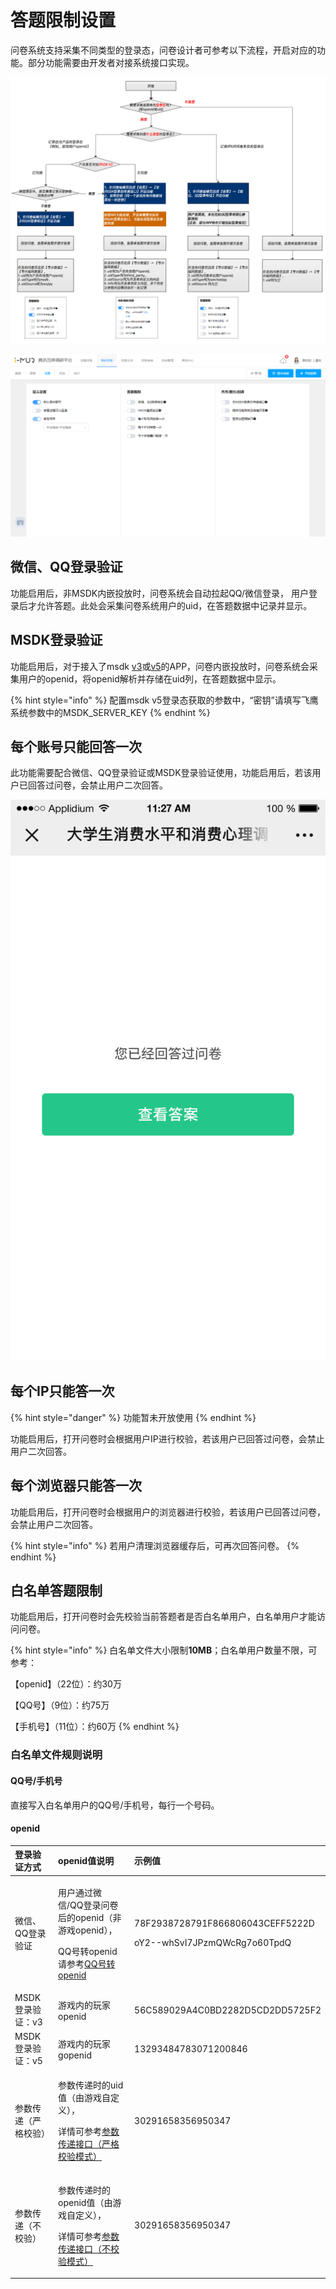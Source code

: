 # 答题限制设置

问卷系统支持采集不同类型的登录态，问卷设计者可参考以下流程，开启对应的功能。部分功能需要由开发者对接系统接口实现。

![](../../.gitbook/assets/image%20%2814%29.png)

![&#x7B54;&#x9898;&#x9650;&#x5236;&#x8BBE;&#x7F6E;](../../.gitbook/assets/image%20%28202%29.png)

## 微信、QQ登录验证

功能启用后，非MSDK内嵌投放时，问卷系统会自动拉起QQ/微信登录， 用户登录后才允许答题。此处会采集问卷系统用户的uid，在答题数据中记录并显示。

## MSDK登录验证

功能启用后，对于接入了msdk [v3](https://imur.gitbook.io/help_center/api-wen-dang/msdkv3-deng-lu-tai-cai-ji)或[v5](https://imur.gitbook.io/help_center/api-wen-dang/msdkv5-deng-lu-tai-cai-ji)的APP，问卷内嵌投放时，问卷系统会采集用户的openid，将openid解析并存储在uid列，在答题数据中显示。

{% hint style="info" %}
配置msdk v5登录态获取的参数中，“密钥”请填写飞鹰系统参数中的MSDK\_SERVER\_KEY
{% endhint %}

## 每个账号只能回答一次

此功能需要配合微信、QQ登录验证或MSDK登录验证使用，功能启用后，若该用户已回答过问卷，会禁止用户二次回答。

![&#x91CD;&#x590D;&#x7B54;&#x9898;&#x63D0;&#x793A;](../../.gitbook/assets/image%20%28390%29.png)

## 每个IP只能答一次

{% hint style="danger" %}
功能暂未开放使用
{% endhint %}

功能启用后，打开问卷时会根据用户IP进行校验，若该用户已回答过问卷，会禁止用户二次回答。

## 每个浏览器只能答一次

功能启用后，打开问卷时会根据用户的浏览器进行校验，若该用户已回答过问卷，会禁止用户二次回答。

{% hint style="info" %}
若用户清理浏览器缓存后，可再次回答问卷。
{% endhint %}

## 白名单答题限制

功能启用后，打开问卷时会先校验当前答题者是否白名单用户，白名单用户才能访问问卷。

{% hint style="info" %}
白名单文件大小限制**10MB**；白名单用户数量不限，可参考：

【openid】（22位）：约30万

【QQ号】（9位）：约75万

【手机号】（11位）：约60万
{% endhint %}

### 白名单文件规则说明

#### QQ号/手机号

直接写入白名单用户的QQ号/手机号，每行一个号码。

#### openid

<table>
  <thead>
    <tr>
      <th style="text-align:left">&#x767B;&#x5F55;&#x9A8C;&#x8BC1;&#x65B9;&#x5F0F;</th>
      <th style="text-align:left">openid&#x503C;&#x8BF4;&#x660E;</th>
      <th style="text-align:left">&#x793A;&#x4F8B;&#x503C;</th>
    </tr>
  </thead>
  <tbody>
    <tr>
      <td style="text-align:left">&#x5FAE;&#x4FE1;&#x3001;QQ&#x767B;&#x5F55;&#x9A8C;&#x8BC1;</td>
      <td style="text-align:left">
        <p>&#x7528;&#x6237;&#x901A;&#x8FC7;&#x5FAE;&#x4FE1;/QQ&#x767B;&#x5F55;&#x95EE;&#x5377;&#x540E;&#x7684;openid&#xFF08;&#x975E;&#x6E38;&#x620F;openid&#xFF09;&#xFF0C;</p>
        <p>QQ&#x53F7;&#x8F6C;openid&#x8BF7;&#x53C2;&#x8003;<a href="https://imur.gitbook.io/help_center/chang-jian-wen-ti/uidopenid-zhuan-huan-qq-hao#fu-lu-openid-shi-shen-me-ying-yong-nei-yong-hu-shen-fen-de-wei-yi-biao-shi">QQ&#x53F7;&#x8F6C;openid</a>
        </p>
      </td>
      <td style="text-align:left">
        <p>78F2938728791F866806043CEFF5222D</p>
        <p>oY2--whSvI7JPzmQWcRg7o60TpdQ</p>
      </td>
    </tr>
    <tr>
      <td style="text-align:left">MSDK&#x767B;&#x5F55;&#x9A8C;&#x8BC1;&#xFF1A;v3</td>
      <td style="text-align:left">&#x6E38;&#x620F;&#x5185;&#x7684;&#x73A9;&#x5BB6;openid</td>
      <td style="text-align:left">56C589029A4C0BD2282D5CD2DD5725F2</td>
    </tr>
    <tr>
      <td style="text-align:left">MSDK&#x767B;&#x5F55;&#x9A8C;&#x8BC1;&#xFF1A;v5</td>
      <td style="text-align:left">&#x6E38;&#x620F;&#x5185;&#x7684;&#x73A9;&#x5BB6;gopenid</td>
      <td style="text-align:left">13293484783071200846</td>
    </tr>
    <tr>
      <td style="text-align:left">&#x53C2;&#x6570;&#x4F20;&#x9012;&#xFF08;&#x4E25;&#x683C;&#x6821;&#x9A8C;&#xFF09;</td>
      <td
      style="text-align:left">
        <p>&#x53C2;&#x6570;&#x4F20;&#x9012;&#x65F6;&#x7684;uid&#x503C;&#xFF08;&#x7531;&#x6E38;&#x620F;&#x81EA;&#x5B9A;&#x4E49;&#xFF09;&#xFF0C;</p>
        <p>&#x8BE6;&#x60C5;&#x53EF;&#x53C2;&#x8003;<a href="../../api-wen-dang/fei-msdk-deng-lu-tai-chuan-di-jie-kou.md">&#x53C2;&#x6570;&#x4F20;&#x9012;&#x63A5;&#x53E3;&#xFF08;&#x4E25;&#x683C;&#x6821;&#x9A8C;&#x6A21;&#x5F0F;&#xFF09;</a>
        </p>
        </td>
        <td style="text-align:left">30291658356950347</td>
    </tr>
    <tr>
      <td style="text-align:left">&#x53C2;&#x6570;&#x4F20;&#x9012;&#xFF08;&#x4E0D;&#x6821;&#x9A8C;&#xFF09;</td>
      <td
      style="text-align:left">
        <p>&#x53C2;&#x6570;&#x4F20;&#x9012;&#x65F6;&#x7684;openid&#x503C;&#xFF08;&#x7531;&#x6E38;&#x620F;&#x81EA;&#x5B9A;&#x4E49;&#xFF09;&#xFF0C;</p>
        <p>&#x8BE6;&#x60C5;&#x53EF;&#x53C2;&#x8003;<a href="../../api-wen-dang/can-shu-chuan-di-jie-kou-bu-xiao-yan-mo-shi.md">&#x53C2;&#x6570;&#x4F20;&#x9012;&#x63A5;&#x53E3;&#xFF08;&#x4E0D;&#x6821;&#x9A8C;&#x6A21;&#x5F0F;&#xFF09;</a>
        </p>
        </td>
        <td style="text-align:left">30291658356950347</td>
    </tr>
  </tbody>
</table>

